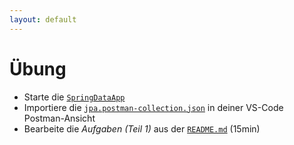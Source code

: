 ```yaml
---
layout: default
---
```


<Footer
    text="☕️ Java-Web-Technologien"
/>

# Übung <SubHeading text="Spring Data JPA"/>

<div class="grid grid-cols-12 gap-6">
<div class="col-span-12">

- Starte die [`SpringDataApp`](https://github.com/volkmann-design-code/IU-DSPWA1022-Programmierung-von-Web-Anwendungen/tree/main/packages/dspwa1022/src/main/java/org/iu/dspwa1022/springdata/SpringDataApp.java)
- Importiere die [`jpa.postman-collection.json`](https://github.com/volkmann-design-code/IU-DSPWA1022-Programmierung-von-Web-Anwendungen/tree/main/packages/resources/postman/jpa.postman_collection.json) in deiner VS-Code Postman-Ansicht
- Bearbeite die _Aufgaben (Teil 1)_ aus der [`README.md`](https://github.com/volkmann-design-code/IU-DSPWA1022-Programmierung-von-Web-Anwendungen/tree/main/packages/dspwa1022/src/main/java/org/iu/dspwa1022/springdata/README.md) (15min)

</div>
<div class="col-span-12">

</div>
</div>

<PageNumber/>
